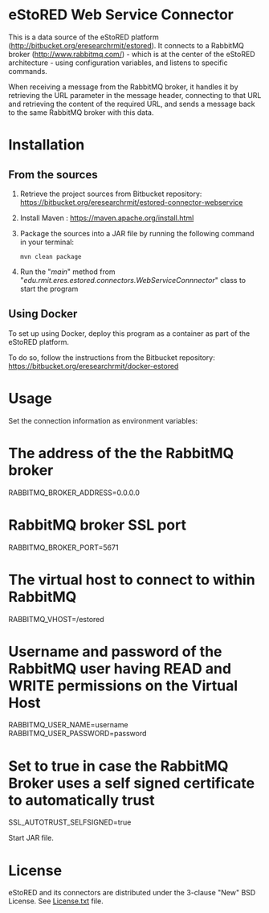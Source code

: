 eStoRED Web Service Connector
=============================

This is a data source of the eStoRED platform (http://bitbucket.org/eresearchrmit/estored). It connects to a RabbitMQ broker (http://www.rabbitmq.com/) - which is at the center of the eStoRED architecture - using configuration variables, and listens to specific commands.

When receiving a message from the RabbitMQ broker, it handles it by retrieving the URL parameter in the message header, connecting to that URL and retrieving the content of the required URL, and sends a message back to the same RabbitMQ broker with this data.

Installation
============

From the sources
----------------

1. Retrieve the project sources from Bitbucket repository: https://bitbucket.org/eresearchrmit/estored-connector-webservice

2. Install Maven : https://maven.apache.org/install.html

3. Package the sources into a JAR file by running the following command in your terminal:

	```
	mvn clean package
	```

4. Run the "*main*" method from "*edu.rmit.eres.estored.connectors.WebServiceConnnector*" class to start the program

Using Docker
------------

To set up using Docker, deploy this program as a container as part of the eStoRED platform.

To do so, follow the instructions from the Bitbucket repository: https://bitbucket.org/eresearchrmit/docker-estored

Usage
=====

Set the connection information as environment variables:

# The address of the the RabbitMQ broker
RABBITMQ_BROKER_ADDRESS=0.0.0.0
# RabbitMQ broker SSL port
RABBITMQ_BROKER_PORT=5671
# The virtual host to connect to within RabbitMQ
RABBITMQ_VHOST=/estored
# Username and password of the RabbitMQ user having READ and WRITE permissions on the Virtual Host
RABBITMQ_USER_NAME=username
RABBITMQ_USER_PASSWORD=password
# Set to true in case the RabbitMQ Broker uses a self signed certificate to automatically trust
SSL_AUTOTRUST_SELFSIGNED=true

Start JAR file.

License
=======

eStoRED and its connectors are distributed under the 3-clause "New" BSD License. See [License.txt](https://bitbucket.org/eresearchrmit/estored-connector-webservice/src/master/LICENSE.txt) file.